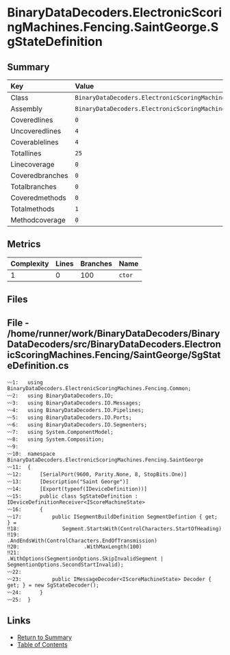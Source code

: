 ﻿# BinaryDataDecoders.ElectronicScoringMachines.Fencing.SaintGeorge.SgStateDefinition

## Summary

| Key             | Value                                                                                |
| :-------------- | :----------------------------------------------------------------------------------- |
| Class           | `BinaryDataDecoders.ElectronicScoringMachines.Fencing.SaintGeorge.SgStateDefinition` |
| Assembly        | `BinaryDataDecoders.ElectronicScoringMachines.Fencing`                               |
| Coveredlines    | `0`                                                                                  |
| Uncoveredlines  | `4`                                                                                  |
| Coverablelines  | `4`                                                                                  |
| Totallines      | `25`                                                                                 |
| Linecoverage    | `0`                                                                                  |
| Coveredbranches | `0`                                                                                  |
| Totalbranches   | `0`                                                                                  |
| Coveredmethods  | `0`                                                                                  |
| Totalmethods    | `1`                                                                                  |
| Methodcoverage  | `0`                                                                                  |

## Metrics

| Complexity | Lines | Branches | Name    |
| :--------- | :---- | :------- | :------ |
| 1          | 0     | 100      | `ctor`  |

## Files

## File - /home/runner/work/BinaryDataDecoders/BinaryDataDecoders/src/BinaryDataDecoders.ElectronicScoringMachines.Fencing/SaintGeorge/SgStateDefinition.cs

```CSharp
〰1:   using BinaryDataDecoders.ElectronicScoringMachines.Fencing.Common;
〰2:   using BinaryDataDecoders.IO;
〰3:   using BinaryDataDecoders.IO.Messages;
〰4:   using BinaryDataDecoders.IO.Pipelines;
〰5:   using BinaryDataDecoders.IO.Ports;
〰6:   using BinaryDataDecoders.IO.Segmenters;
〰7:   using System.ComponentModel;
〰8:   using System.Composition;
〰9:   
〰10:  namespace BinaryDataDecoders.ElectronicScoringMachines.Fencing.SaintGeorge
〰11:  {
〰12:      [SerialPort(9600, Parity.None, 8, StopBits.One)]
〰13:      [Description("Saint George")]
〰14:      [Export(typeof(IDeviceDefinition))]
〰15:      public class SgStateDefinition : IDeviceDefinitionReceiver<IScoreMachineState>
〰16:      {
〰17:          public ISegmentBuildDefinition SegmentDefintion { get; } =
‼18:              Segment.StartsWith(ControlCharacters.StartOfHeading)
‼19:                     .AndEndsWith(ControlCharacters.EndOfTransmission)
‼20:                     .WithMaxLength(100)
‼21:                     .WithOptions(SegmentionOptions.SkipInvalidSegment | SegmentionOptions.SecondStartInvalid);
〰22:  
〰23:          public IMessageDecoder<IScoreMachineState> Decoder { get; } = new SgStateDecoder();
〰24:      }
〰25:  }
```

## Links

* [Return to Summary](Summary.md)
* [Table of Contents](../TOC.md)

